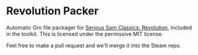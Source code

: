 Revolution Packer
=================

Automatic Gro file packager for [Serious Sam Classics: Revolution](http://store.steampowered.com/app/227780), included in the toolkit. This is licensed under the permissive MIT license.

Feel free to make a pull request and we'll merge it into the Steam repo.
